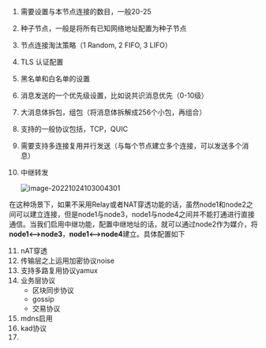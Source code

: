 1. 需要设置与本节点连接的数目，一般20-25 

2. 种子节点，一般是将所有已知网络地址配置为种子节点

3. 节点连接淘汰策略（1 Random, 2 FIFO, 3 LIFO）

4. TLS 认证配置

5. 黑名单和白名单的设置

6. 消息发送的一个优先级设置，比如说共识消息优先（0-10级）

7. 大消息体拆包，组包（将消息体拆解成256个小包，再组合）

8. 支持的一般协议包括，TCP，QUIC

9. 需要支持多连接复用并行发送（与每个节点建立多个连接，可以发送多个消息）

10. 中继转发

    ![image-20221024103004301](https://tva1.sinaimg.cn/large/008vxvgGgy1h7g67mdy8sj31cq0u0q55.jpg)

在这种场景下，如果不采用Relay或者NAT穿透功能的话，虽然node1和node2之间可以建立连接，但是node1与node3，node1与node4之间并不能打通进行直接通信。当我们启用中继功能，配置中继地址的话，就可以通过node2作为媒介，将**node1<—>node3**，**node1<—>node4**建立。具体配置如下

11. nAT穿透
12. 传输层之上运用加密协议noise
13. 支持多路复用协议yamux
14. 业务层协议
    - 区块同步协议
    - gossip
    - 交易协议
15. mdns启用
16. kad协议
17. 